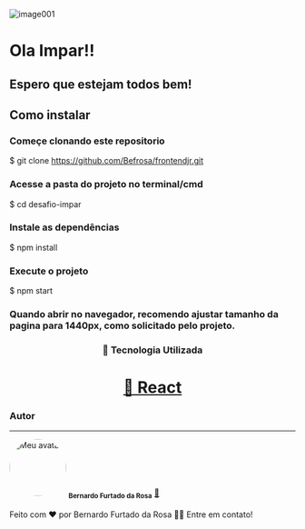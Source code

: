 ![image001](https://user-images.githubusercontent.com/86376508/158091382-0b0db74e-c9d3-4682-b218-cdfe50fb645a.gif)

# Ola Impar!! 
## Espero que estejam todos bem!

## Como instalar

### Começe clonando este repositorio
$ git clone <https://github.com/Befrosa/frontendjr.git>

### Acesse a pasta do projeto no terminal/cmd
$ cd desafio-impar

### Instale as dependências
$ npm install

### Execute o projeto 
$ npm start

### Quando abrir no navegador, recomendo ajustar tamanho da pagina para 1440px, como solicitado pelo projeto. 

### <p align="center">🚀 Tecnologia Utilizada</p>
<h1 align="center">
    <a href="https://pt-br.reactjs.org/">🔗 React</a>
</h1>

### Autor
---

<img style="border-radius: 50%;" src="https://avatars.githubusercontent.com/u/86376508?s=400&u=4065ff4d480dd0ee69db4ac07770953ee3bff11f&v=4" width="100px;" alt="Meu avatar"/>
<sub><b>Bernardo Furtado da Rosa</b></sub></a> <a href="https://www.linkedin.com/in/bernardo-furtado-da-rosa-709a181b2/" title="Befrosa">🚀</a>

<br>
<br>
Feito com ❤️ por Bernardo Furtado da Rosa 👋🏽 Entre em contato!
